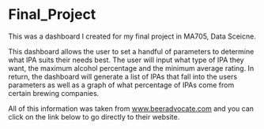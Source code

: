# Final_Project

This was a dashboard I created for my final project in MA705, Data Sceicne. 

This dashboard allows the user to set a handful of parameters to determine what IPA suits their needs best. The user will input what type of IPA they want, the maximum alcohol percentage and the minimum average rating. In return, the dashboard will generate a list of IPAs that fall into the users parameters as well as a graph of what percentage of IPAs come from certain brewing companies. 

All of this information was taken from www.beeradvocate.com and you can click on the link below to go directly to their website.
